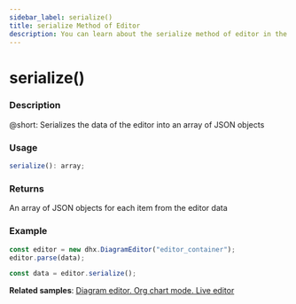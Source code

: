 ```yaml
---
sidebar_label: serialize()
title: serialize Method of Editor
description: You can learn about the serialize method of editor in the documentation of the DHTMLX JavaScript Diagram library. Browse developer guides and API reference, try out code examples and live demos, and download a free 30-day evaluation version of DHTMLX Diagram.
---
```


# serialize()

### Description

@short: Serializes the data of the editor into an array of JSON objects

### Usage

~~~js
serialize(): array;
~~~

### Returns

An array of JSON objects for each item from the editor data

### Example

~~~js {4}
const editor = new dhx.DiagramEditor("editor_container");
editor.parse(data);

const data = editor.serialize();
~~~

**Related samples**: [Diagram editor. Org chart mode. Live editor](https://snippet.dhtmlx.com/bng7ego7)
